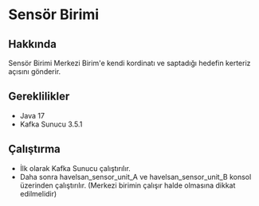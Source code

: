 # Sensör Birimi
## Hakkında
Sensör Birimi Merkezi Birim'e kendi kordinatı ve saptadığı hedefin kerteriz açısını gönderir.
## Gereklilikler
- Java 17
- Kafka Sunucu 3.5.1
## Çalıştırma
- İlk olarak Kafka Sunucu çalıştırılır.
- Daha sonra havelsan_sensor_unit_A ve havelsan_sensor_unit_B konsol üzerinden çalıştırılır. (Merkezi birimin çalışır halde olmasına dikkat edilmelidir)
